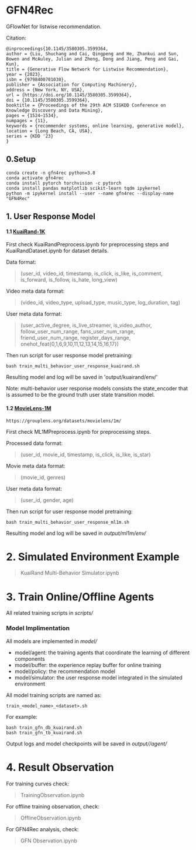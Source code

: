 # GFN4Rec

GFlowNet for listwise recommendation.

Citation:
```
@inproceedings{10.1145/3580305.3599364,
author = {Liu, Shuchang and Cai, Qingpeng and He, Zhankui and Sun, Bowen and McAuley, Julian and Zheng, Dong and Jiang, Peng and Gai, Kun},
title = {Generative Flow Network for Listwise Recommendation},
year = {2023},
isbn = {9798400701030},
publisher = {Association for Computing Machinery},
address = {New York, NY, USA},
url = {https://doi.org/10.1145/3580305.3599364},
doi = {10.1145/3580305.3599364},
booktitle = {Proceedings of the 29th ACM SIGKDD Conference on Knowledge Discovery and Data Mining},
pages = {1524–1534},
numpages = {11},
keywords = {recommender systems, online learning, generative model},
location = {Long Beach, CA, USA},
series = {KDD '23}
}
```

## 0.Setup

```
conda create -n gfn4rec python=3.8
conda activate gfn4rec
conda install pytorch torchvision -c pytorch
conda install pandas matplotlib scikit-learn tqdm ipykernel
python -m ipykernel install --user --name gfn4rec --display-name "GFN4Rec"
```

## 1. User Response Model

#### 1.1 [KuaiRand-1K](https://kuairand.com/)

First check KuaiRandPreprocess.ipynb for preprocessing steps and KuaiRandDataset.ipynb for dataset details.

Data format: 
> (user_id, video_id, timestamp, is_click, is_like, is_comment, is_forward, is_follow, is_hate, long_view)

Video meta data format: 
> (video_id, video_type, upload_type, music_type, log_duration, tag)

User meta data format: 
> (user_active_degree, is_live_streamer, is_video_author, follow_user_num_range, fans_user_num_range, friend_user_num_range, register_days_range, onehot_feat{0,1,6,9,10,11,12,13,14,15,16,17})

Then run script for user response model pretraining:
```
bash train_multi_behavior_user_response_kuairand.sh
```

Resulting model and log will be saved in 'output/kuairand/env/'

Note: multi-behavior user response models consists the state_encoder that is assumed to be the ground truth user state transition model.

#### 1.2 [MovieLens-1M](https://grouplens.org/datasets/movielens/1m/)

```
https://grouplens.org/datasets/movielens/1m/
```

First check ML1MPreprocess.ipynb for preprocessing steps.

Processed data format:
> (user_id, movie_id, timestamp, is_click, is_like, is_star)

Movie meta data format:
> (movie_id, genres)

User meta data format:
> (user_id, gender, age)

Then run script for user response model pretraining:
```
bash train_multi_behavior_user_response_ml1m.sh
```

Resulting model and log will be saved in *output/ml1m/env/*


# 2. Simulated Environment Example

> KuaiRand Multi-Behavior Simulator.ipynb

# 3. Train Online/Offline Agents

All related training scripts in *scripts/*

### Model Implimentation

All models are implemented in *model/*

* model/agent: the training agents that coordinate the learning of different components
* model/buffer: the experience replay buffer for online training
* model/policy: the recommendation model
* model/simulator: the user response model integrated in the simulated environment

All model training scripts are named as:

```
train_<model_name>_<dataset>.sh
```

For example:

```
bash train_gfn_db_kuairand.sh
bash train_gfn_tb_kuairand.sh
```

Output logs and model checkpoints will be saved in *output/<dataset>/agent/*

# 4. Result Observation

For training curves check:

> TrainingObservation.ipynb

For offline training observation, check:

> OfflineObservation.ipynb

For GFN4Rec analysis, check:

> GFN Observation.ipynb
